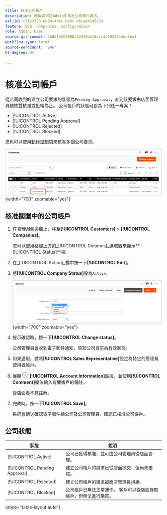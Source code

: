 ```yaml
---
title: 核准公司帳戶
description: 瞭解如何在Admin中核准公司帳戶請求。
exl-id: c7123383-0e94-4d6c-be3c-b6ca84145a59
feature: B2B, Companies, Configuration
role: Admin, User
source-git-commit: 2b86fe55f980c22839de10ecc4c9023034eb9ea1
workflow-type: tm+mt
source-wordcount: '246'
ht-degree: 0%

---
```


# 核准公司帳戶

從店面收到的建立公司要求的狀態為`Pending Approval`，直到該要求由店面管理員稽核並核准或拒絕為止。 公司帳戶的狀態可設為下列任一專案：

- [!UICONTROL Active]
- [!UICONTROL Pending Approval]
- [!UICONTROL Rejected]
- [!UICONTROL Blocked]

您也可以使用[動作控制項](account-company-manage.md)來核准多個公司要求。

![未決核准](./assets/companies-pending-approval.png){width="700" zoomable="yes"}

## 核准擱置中的公司帳戶

1. 在&#x200B;_管理員_&#x200B;側邊欄上，移至&#x200B;**[!UICONTROL Customers]** > **[!UICONTROL Companies]**。

   您可以使用格線上方的&#x200B;_[!UICONTROL Columns]_選取器來顯示&#x200B;**[!UICONTROL Status]**欄。

1. 在&#x200B;_[!UICONTROL Action]_欄中按一下&#x200B;**[!UICONTROL Edit]**。

1. 將&#x200B;**[!UICONTROL Company Status]**&#x200B;設為`Active`。

   ![設定公司狀態](./assets/company-status-active.png){width="700" zoomable="yes"}

1. 提示確認時，按一下&#x200B;**[!UICONTROL Change status]**。

   公司管理員會收到電子郵件通知，告知公司目前為有效狀態。

1. 如果適用，請將&#x200B;**[!UICONTROL Sales Representative]**&#x200B;設定為特定的管理員使用者帳戶。

1. 展開![擴充選擇器](../assets/icon-display-expand.png) **[!UICONTROL Account Information]**&#x200B;區段，並使用&#x200B;**[!UICONTROL Comment]**&#x200B;欄位輸入有關帳戶的備註。

   從店面看不見註解。

1. 完成時，按一下&#x200B;**[!UICONTROL Save]**。

   系統會傳送確認電子郵件給公司及公司管理員，確認已核准公司帳戶。

## 公司狀態

| 狀態 | 說明 |
|------------------|--------------------------------------------------------------------------------------------------------------------------------------------|
| [!UICONTROL Active] | 公司已獲得核准，並可由公司管理員從店面管理。 |
| [!UICONTROL Pending Approval] | 建立公司帳戶的請求已從店面提交，但尚未稽核。 |
| [!UICONTROL Rejected] | 建立公司帳戶的請求被商店管理員拒絕。 |
| [!UICONTROL Blocked] | 公司帳戶已無法正常運作。 客戶可以從店面存取帳戶，但無法進行購買。 |

{style="table-layout:auto"}
